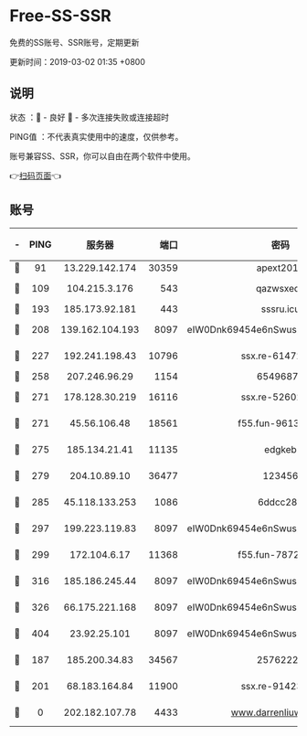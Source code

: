 # Free-SS-SSR

免费的SS账号、SSR账号，定期更新

更新时间：2019-03-02 01:35 +0800

## 说明

状态     ：🙂 - 良好 🙁 - 多次连接失败或连接超时

PING值   ：不代表真实使用中的速度，仅供参考。

账号兼容SS、SSR，你可以自由在两个软件中使用。

👉[扫码页面](https://liesauer.github.io/free-ss-ssr.github.io/)👈

## 账号

|-|PING|服务器|端口|密码|加密方式|区域|
|:----:|:----:|:-----:|-----:|:----:|:----:|:----:|
|🙂|91|13.229.142.174|30359|apext2019|chacha20|SG|
|🙂|109|104.215.3.176|543|qazwsxedc|aes-256-gcm|JP|
|🙂|193|185.173.92.181|443|sssru.icu|rc4-md5|RU|
|🙂|208|139.162.104.193|8097|eIW0Dnk69454e6nSwuspv9DmS201tQ0D|aes-256-cfb|JP|
|🙂|227|192.241.198.43|10796|ssx.re-61472012|aes-256-cfb|US|
|🙂|258|207.246.96.29|1154|65496879|chacha20|US|
|🙂|271|178.128.30.219|16116|ssx.re-52602728|aes-256-cfb|SG|
|🙂|271|45.56.106.48|18561|f55.fun-96139570|aes-256-cfb|US|
|🙂|275|185.134.21.41|11135|edgkeb|aes-256-cfb|GB|
|🙂|279|204.10.89.10|36477|123456|aes-256-cfb|US|
|🙂|285|45.118.133.253|1086|6ddcc286|aes-256-cfb|SG|
|🙂|297|199.223.119.83|8097|eIW0Dnk69454e6nSwuspv9DmS201tQ0D|aes-256-cfb|US|
|🙂|299|172.104.6.17|11368|f55.fun-78724518|aes-256-cfb|US|
|🙂|316|185.186.245.44|8097|eIW0Dnk69454e6nSwuspv9DmS201tQ0D|aes-256-cfb|NL|
|🙂|326|66.175.221.168|8097|eIW0Dnk69454e6nSwuspv9DmS201tQ0D|aes-256-cfb|US|
|🙂|404|23.92.25.101|8097|eIW0Dnk69454e6nSwuspv9DmS201tQ0D|aes-256-cfb|US|
|🙁|187|185.200.34.83|34567|25762225|aes-256-cfb|US|
|🙁|201|68.183.164.84|11900|ssx.re-91423865|aes-256-cfb|US|
|🙁|0|202.182.107.78|4433|www.darrenliuwei.com|aes-256-cfb|JP|

